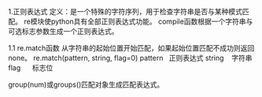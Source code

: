 1.正则表达式
定义：是一个特殊的字符序列，用于检查字符串是否与某种模式匹配。
re模块使python具有全部正则表达式功能。
compile函数根据一个字符串与可选标志参数生成一个正则表达式。

1.1 re.match函数
从字符串的起始位置开始匹配，如果起始位置匹配不成功则返回none。
re.match(pattern, string, flag=0)
pattern   正则表达式
string    字符串
flag      标志位

group(num)或groups()匹配对象生成匹配表达式。
